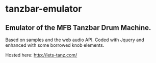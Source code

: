 # tanzbar-emulator

## Emulator of the MFB Tanzbar Drum Machine.

Based on samples and the web audio API.  Coded with Jquery and enhanced with some borrowed knob elements.

Hosted here: http://lets-tanz.com/
